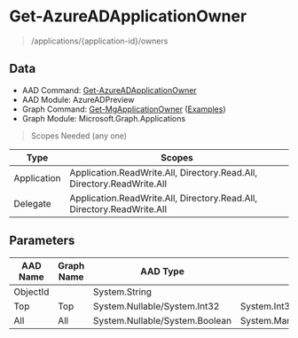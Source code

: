 # Get-AzureADApplicationOwner

> /applications/{application-id}/owners

## Data

+ AAD Command: [Get-AzureADApplicationOwner](https://docs.microsoft.com/en-us/powershell/module/AzureADPreview/Get-AzureADApplicationOwner)
+ AAD Module: AzureADPreview
+ Graph Command: [Get-MgApplicationOwner](https://docs.microsoft.com/en-us/powershell/module/Microsoft.Graph.Applications/Get-MgApplicationOwner) ([Examples](https://github.com/orgs/msgraph/discussions?discussions_q=Get-MgApplicationOwner))
+ Graph Module: Microsoft.Graph.Applications

> Scopes Needed (any one)

|Type|Scopes|
|---|---|
|Application|Application.ReadWrite.All, Directory.Read.All, Directory.ReadWrite.All|
|Delegate|Application.ReadWrite.All, Directory.Read.All, Directory.ReadWrite.All|

## Parameters

|AAD Name|Graph Name|AAD Type|Graph Type|Infos|
|---|---|---|---|---|
|ObjectId||System.String|||
|Top|Top|System.Nullable/System.Int32|System.Int32||
|All|All|System.Nullable/System.Boolean|System.Management.Automation.SwitchParameter||

